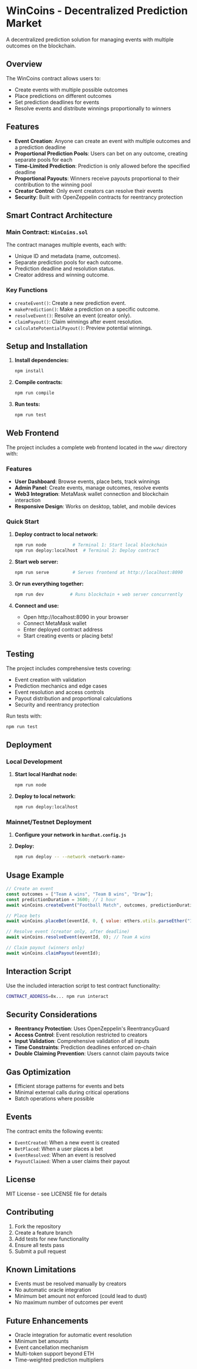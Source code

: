 # WinCoins - Decentralized Prediction Market

A decentralized prediction solution for managing events with multiple outcomes on the blockchain.

## Overview

The WinCoins contract allows users to:
- Create events with multiple possible outcomes
- Place predictions on different outcomes
- Set prediction deadlines for events
- Resolve events and distribute winnings proportionally to winners

## Features

- **Event Creation**: Anyone can create an event with multiple outcomes and a prediction deadline
- **Proportional Prediction Pools**: Users can bet on any outcome, creating separate pools for each
- **Time-Limited Prediction**: Prediction is only allowed before the specified deadline
- **Proportional Payouts**: Winners receive payouts proportional to their contribution to the winning pool
- **Creator Control**: Only event creators can resolve their events
- **Security**: Built with OpenZeppelin contracts for reentrancy protection

## Smart Contract Architecture

### Main Contract: `WinCoins.sol`

The contract manages multiple events, each with:
- Unique ID and metadata (name, outcomes).
- Separate prediction pools for each outcome.
- Prediction deadline and resolution status.
- Creator address and winning outcome.

### Key Functions

- `createEvent()`: Create a new prediction event.
- `makePrediction()`: Make a prediction on a specific outcome.
- `resolveEvent()`: Resolve an event (creator only).
- `claimPayout()`: Claim winnings after event resolution.
- `calculatePotentialPayout()`: Preview potential winnings.

## Setup and Installation

1. **Install dependencies:**
   ```bash
   npm install
   ```

2. **Compile contracts:**
   ```bash
   npm run compile
   ```

3. **Run tests:**
   ```bash
   npm run test
   ```

## Web Frontend

The project includes a complete web frontend located in the `www/` directory with:

### Features
- **User Dashboard**: Browse events, place bets, track winnings
- **Admin Panel**: Create events, manage outcomes, resolve events
- **Web3 Integration**: MetaMask wallet connection and blockchain interaction
- **Responsive Design**: Works on desktop, tablet, and mobile devices

### Quick Start
1. **Deploy contract to local network:**
   ```bash
   npm run node          # Terminal 1: Start local blockchain
   npm run deploy:localhost  # Terminal 2: Deploy contract
   ```

2. **Start web server:**
   ```bash
   npm run serve         # Serves frontend at http://localhost:8090
   ```

3. **Or run everything together:**
   ```bash
   npm run dev          # Runs blockchain + web server concurrently
   ```

4. **Connect and use:**
   - Open http://localhost:8090 in your browser
   - Connect MetaMask wallet
   - Enter deployed contract address
   - Start creating events or placing bets!

## Testing

The project includes comprehensive tests covering:
- Event creation with validation
- Prediction mechanics and edge cases
- Event resolution and access controls
- Payout distribution and proportional calculations
- Security and reentrancy protection

Run tests with:
```bash
npm run test
```

## Deployment

### Local Development

1. **Start local Hardhat node:**
   ```bash
   npm run node
   ```

2. **Deploy to local network:**
   ```bash
   npm run deploy:localhost
   ```

### Mainnet/Testnet Deployment

1. **Configure your network in `hardhat.config.js`**

2. **Deploy:**
   ```bash
   npm run deploy -- --network <network-name>
   ```

## Usage Example

```javascript
// Create an event
const outcomes = ["Team A wins", "Team B wins", "Draw"];
const predictionDuration = 3600; // 1 hour
await winCoins.createEvent("Football Match", outcomes, predictionDuration);

// Place bets
await winCoins.placeBet(eventId, 0, { value: ethers.utils.parseEther("1.0") });

// Resolve event (creator only, after deadline)
await winCoins.resolveEvent(eventId, 0); // Team A wins

// Claim payout (winners only)
await winCoins.claimPayout(eventId);
```

## Interaction Script

Use the included interaction script to test contract functionality:

```bash
CONTRACT_ADDRESS=0x... npm run interact
```

## Security Considerations

- **Reentrancy Protection**: Uses OpenZeppelin's ReentrancyGuard
- **Access Control**: Event resolution restricted to creators
- **Input Validation**: Comprehensive validation of all inputs
- **Time Constraints**: Prediction deadlines enforced on-chain
- **Double Claiming Prevention**: Users cannot claim payouts twice

## Gas Optimization

- Efficient storage patterns for events and bets
- Minimal external calls during critical operations
- Batch operations where possible

## Events

The contract emits the following events:
- `EventCreated`: When a new event is created
- `BetPlaced`: When a user places a bet
- `EventResolved`: When an event is resolved
- `PayoutClaimed`: When a user claims their payout

## License

MIT License - see LICENSE file for details

## Contributing

1. Fork the repository
2. Create a feature branch
3. Add tests for new functionality
4. Ensure all tests pass
5. Submit a pull request

## Known Limitations

- Events must be resolved manually by creators
- No automatic oracle integration
- Minimum bet amount not enforced (could lead to dust)
- No maximum number of outcomes per event

## Future Enhancements

- Oracle integration for automatic event resolution
- Minimum bet amounts
- Event cancellation mechanism
- Multi-token support beyond ETH
- Time-weighted prediction multipliers